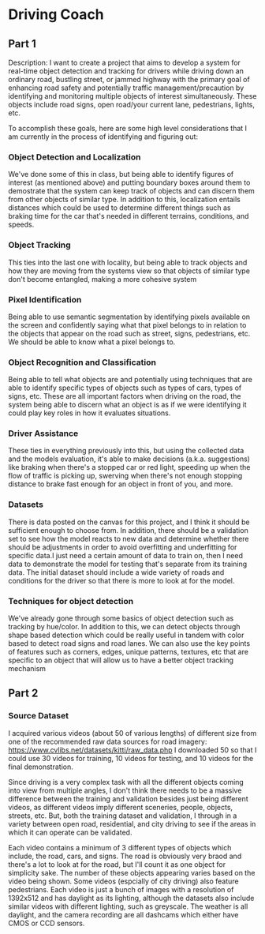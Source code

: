 # Driving Coach

## Part 1
Description: I want to create a project that aims to develop a system
for real-time object detection and tracking for drivers while driving
down an ordinary road, bustling street, or jammed highway with the primary
goal of enhancing road safety and potentially traffic management/precaution
by identifying and monitoring multiple objects of interest simultaneously.
These objects include road signs, open road/your current lane, pedestrians,
lights, etc. 

To accomplish these goals, here are some high level considerations that
I am currently in the process of identifying and figuring out:

### Object Detection and Localization
We've done some of this in class, but being able to identify figures
of interest (as mentioned above) and putting boundary boxes around them
to demostrate that the system can keep track of objects and can discern them
from other objects of similar type. In addition to this, localization
entails distances which could be used to determine different things such as
braking time for the car that's needed in different terrains, conditions, and 
speeds.

### Object Tracking
This ties into the last one with locality, but being able to track objects and how
they are moving from the systems view so that objects of similar type
don't become entangled, making a more cohesive system

### Pixel Identification
Being able to use semantic segmentation by identifying pixels available on the
screen and confidently saying what that pixel belongs to in relation
to the objects that appear on the road such as street, signs, pedestrians,
etc. We should be able to know what a pixel belongs to.

### Object Recognition and Classification
Being able to tell what objects are and potentially using techniques that
are able to identify specific types of objects such as types of cars, types
of signs, etc. These are all important factors when driving on the road,
the system being able to discern what an object is as if we were identifying
it could play key roles in how it evaluates situations.

### Driver Assistance
These ties in everything previously into this, but using the collected data
and the models evaluation, it's able to make decisions (a.k.a. suggestions)
like braking when there's a stopped car or red light, speeding up when the flow
of traffic is picking up, swerving when there's not enough stopping distance to brake
fast enough for an object in front of you, and more.

### Datasets
There is data posted on the canvas for this project, and I think it should be sufficient 
enough to choose from. In addition, there should be a validation set to see how the model
reacts to new data and determine whether there should be adjustments in order to avoid
overfitting and underfitting for specific data.I just need a certain amount of 
data to train on, then I need data to demonstrate the model for testing that's separate 
from its training data. The initial dataset should include a wide variety of roads 
and conditions for the driver so that there is more to look at for the model. 

### Techniques for object detection
We've already gone through some basics of object detection such as tracking by
hue/color. In addition to this, we can detect objects through shape based detection
which could be really useful in tandem with color based to detect road signs and
road lanes. We can also use the key points of features such as corners, edges, unique
patterns, textures, etc that are specific to an object that will allow us to have a
better object tracking mechanism


## Part 2
### Source Dataset

I acquired various videos (about 50 of various lengths) of different size from 
one of the recommended raw data sources for road imagery: 
https://www.cvlibs.net/datasets/kitti/raw_data.php
I downloaded 50 so that I could use 30 videos for training, 10 videos for testing, 
and 10 videos for the final demonstration. 

Since driving is a very complex task with all the different objects coming into
view from multiple angles, I don't think there needs to be a massive difference
between the training and validation besides just being different videos, 
as different videos imply different sceneries, people, objects, streets, 
etc. But, both the training dataset and validation, I through in a variety
between open road, residential, and city driving to see if the areas
in which it can operate can be validated.

Each video contains a minimum of 3 different types of objects which include, the road, 
cars, and signs. The road is obviously very braod and there's a lot to look at for the road,
but I'll count it as one object for simplicity sake. The number of these objects appearing 
varies based on the video being shown. Some videos (espcially of city driving) also feature 
pedestrians. Each video is just a bunch of images with a resolution of 1392x512 and has 
daylight as its lighting, although the datasets also include similar videos with different
lighting, such as greyscale. The weather is all daylight, and the camera recording are all 
dashcams which either have CMOS or CCD sensors.